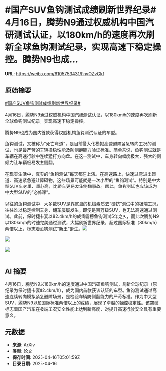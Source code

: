 # #国产SUV鱼钩测试成绩刷新世界纪录# 4月16日，腾势N9通过权威机构中国汽研测试认证，以180km/h的速度再次刷新全球鱼钩测试纪录，实现高速下稳定操控。腾势N9也成...

**URL**: https://weibo.com/6105753431/PnvOZvGkf

## 原始摘要

<a href="https://m.weibo.cn/search?containerid=231522type%3D1%26t%3D10%26q%3D%23%E5%9B%BD%E4%BA%A7SUV%E9%B1%BC%E9%92%A9%E6%B5%8B%E8%AF%95%E6%88%90%E7%BB%A9%E5%88%B7%E6%96%B0%E4%B8%96%E7%95%8C%E7%BA%AA%E5%BD%95%23&amp;extparam=%23%E5%9B%BD%E4%BA%A7SUV%E9%B1%BC%E9%92%A9%E6%B5%8B%E8%AF%95%E6%88%90%E7%BB%A9%E5%88%B7%E6%96%B0%E4%B8%96%E7%95%8C%E7%BA%AA%E5%BD%95%23" data-hide=""><span class="surl-text">#国产SUV鱼钩测试成绩刷新世界纪录#</span></a> <br><br>4月16日，腾势N9通过权威机构中国汽研测试认证，以180km/h的速度再次刷新全球鱼钩测试纪录，实现高速下稳定操控。<br><br>腾势N9也成为国内首款获得权威机构鱼钩测试认证的车型。<br><br>鱼钩测试，又被称为“死亡弯道”，是目前最大化模拟高速避障紧急转向工况的测试，也是最严苛的车辆操稳性能及防侧翻能力验证标准。简单来说，鱼钩测试就是车辆在高速行驶中连续猛打方向盘。在这一测试中，车身转向幅度极大，强大的侧倾力让车辆极易发生侧翻。<br><br>在现实生活中，真实的“鱼钩测试”每天都在上演。在高速路上，快速过弯进出匝道、高速紧急避让障碍物，这些场景可能就是一次小型的“鱼钩测试”。特别是中大型SUV车身重、重心高，比轿车更易发生侧翻事故。因此，鱼钩测试也应该成为中大型SUV的“必修课”。<br><br>以往的鱼钩测试中，大多数SUV是靠底盘的机械素质去“硬抗”测试中的极端工况，往往难以稳定控制车身，翻车屡屡发生，即便是百万级SUV，也无法高速通过测试。此前，保时捷卡宴以82.4km/h的成绩霸榜鱼钩测试5年之久，而此次腾势N9以180km/h的时速完美通过测试，大幅刷新世界纪录，超过国际标准（80km/h）两倍以上，标志着鱼钩测试“新王”诞生。<img style="" src="https://tvax2.sinaimg.cn/large/006Fd7o3gy1i0ijz5unmwj30zr1eu4qq.jpg" referrerpolicy="no-referrer"><br><br><img style="" src="https://tvax3.sinaimg.cn/large/006Fd7o3gy1i0ijz33albj30z70jt119.jpg" referrerpolicy="no-referrer"><br><br><img style="" src="https://tvax3.sinaimg.cn/large/006Fd7o3gy1i0ijz50lcqj31hc0u0e81.jpg" referrerpolicy="no-referrer"><br><br>

## AI 摘要

4月16日，腾势N9以180km/h的速度通过中国汽研鱼钩测试，刷新全球纪录（原纪录为保时捷卡宴82.4km/h），成为国内首款获该认证的车型。鱼钩测试通过高速连续转向模拟紧急避障场景，是检验车辆防侧翻能力的严苛标准。作为中大型SUV，腾势N9以超国际标准两倍以上的成绩，展现了卓越的操控稳定性。该突破标志着国产汽车在极端工况安全性能上达到新高度，对提升高速行驶安全具有重要意义。

## 元数据

- **来源**: ArXiv
- **类型**: 论文
- **保存时间**: 2025-04-16T05:01:59Z
- **目录日期**: 2025-04-16
